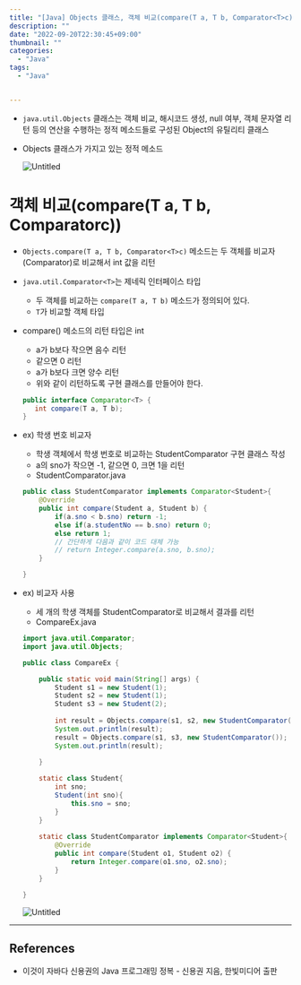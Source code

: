 ```yaml
---
title: "[Java] Objects 클래스, 객체 비교(compare(T a, T b, Comparator<T>c))"
description: ""
date: "2022-09-20T22:30:45+09:00"
thumbnail: ""
categories:
  - "Java"
tags:
  - "Java"


---
```

<!--more-->

- `java.util.Objects` 클래스는 객체 비교, 해시코드 생성, null 여부, 객체 문자열 리턴 등의 연산을 수행하는 정적 메소드들로 구성된 Object의 유틸리티 클래스
- Objects 클래스가 가지고 있는 정적 메소드
    
    ![Untitled](/images/lang_java/basicAPI/Objects_클래스_객체_비교/Untitled.png)
    

# 객체 비교(compare(T a, T b, Comparator<T>c))

- `Objects.compare(T a, T b, Comparator<T>c)` 메소드는 두 객체를 비교자(Comparator)로 비교해서 int 값을 리턴
- `java.util.Comparator<T>`는 제네릭 인터페이스 타입
    - 두 객체를 비교하는 `compare(T a, T b)` 메소드가 정의되어 있다.
    - `T`가 비교할 객체 타입
- compare() 메소드의 리턴 타입은 int
    - a가 b보다 작으면 음수 리턴
    - 같으면 0 리턴
    - a가 b보다 크면 양수 리턴
    - 위와 같이 리턴하도록 구현 클래스를 만들어야 한다.
    
    ```java
    public interface Comparator<T> {
       int compare(T a, T b);
    }
    ```
    
- ex) 학생 번호 비교자
    - 학생 객체에서 학생 번호로 비교하는 StudentComparator 구현 클래스 작성
    - a의 sno가 작으면 -1, 같으면 0, 크면 1을 리턴
    - StudentComparator.java
    
    ```java
    public class StudentComparator implements Comparator<Student>{
    	@Override
    	public int compare(Student a, Student b) {
    		if(a.sno < b.sno) return -1;
    		else if(a.studentNo == b.sno) return 0;
    		else return 1;
    		// 간단하게 다음과 같이 코드 대체 가능
    		// return Integer.compare(a.sno, b.sno);
    	}
    
    }
    ```
    
- ex) 비교자 사용
    - 세 개의 학생 객체를 StudentComparator로 비교해서 결과를 리턴
    - CompareEx.java
    
    ```java
    import java.util.Comparator;
    import java.util.Objects;
    
    public class CompareEx {
    
    	public static void main(String[] args) {
    		Student s1 = new Student(1);
    		Student s2 = new Student(1);
    		Student s3 = new Student(2);
    		
    		int result = Objects.compare(s1, s2, new StudentComparator());
    		System.out.println(result);
    		result = Objects.compare(s1, s3, new StudentComparator());
    		System.out.println(result);
    
    	}
    	
    	static class Student{
    		int sno;
    		Student(int sno){
    			this.sno = sno;
    		}
    	}
    	
    	static class StudentComparator implements Comparator<Student>{
    		@Override
    		public int compare(Student o1, Student o2) {
    			return Integer.compare(o1.sno, o2.sno);
    		}
    	}
    
    }
    ```
    
    ![Untitled](/images/lang_java/basicAPI/Objects_클래스_객체_비교/Untitled%201.png)
    

---

## References

- 이것이 자바다 신용권의 Java 프로그래밍 정복 - 신용권 지음, 한빛미디어 출판